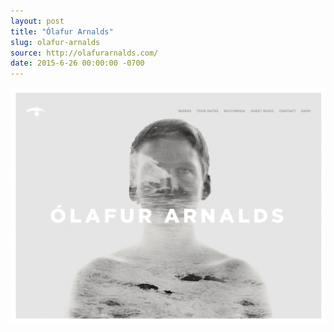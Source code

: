 ```yaml
---
layout: post
title: "Ólafur Arnalds"
slug: olafur-arnalds
source: http://olafurarnalds.com/
date: 2015-6-26 00:00:00 -0700
---
```


<img src="/screenshots/olafur-arnalds.jpg">
